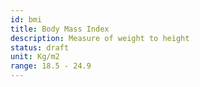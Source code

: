 ```yaml
---
id: bmi
title: Body Mass Index
description: Measure of weight to height
status: draft
unit: Kg/m2
range: 18.5 - 24.9
---
```

